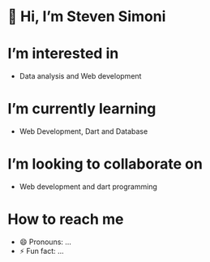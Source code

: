 # 👋 Hi, I’m Steven Simoni
# I’m interested in 
- Data analysis and Web development
# I’m currently learning 
- Web Development, Dart and Database
# I’m looking to collaborate on 
- Web development and dart programming
# How to reach me 

    
- 😄 Pronouns: ...
- ⚡ Fun fact: ...

<!---
Stedoh55/Stedoh55 is a ✨ special ✨ repository because its `README.md` (this file) appears on your GitHub profile.
You can click the Preview link to take a look at your changes.
--->
